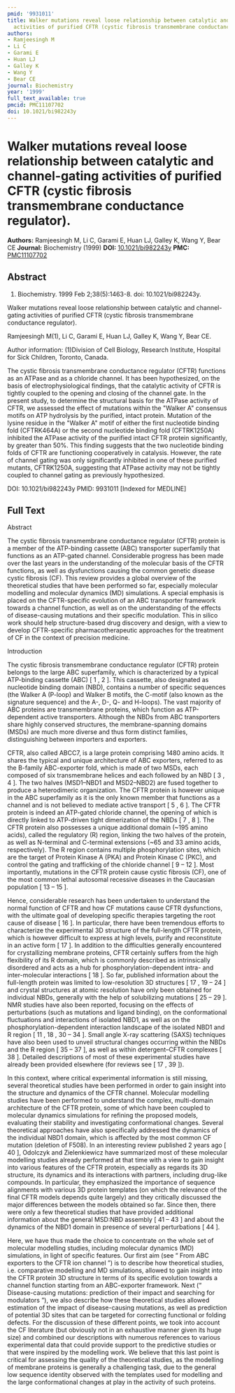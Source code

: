 ```yaml
---
pmid: '9931011'
title: Walker mutations reveal loose relationship between catalytic and channel-gating
  activities of purified CFTR (cystic fibrosis transmembrane conductance regulator).
authors:
- Ramjeesingh M
- Li C
- Garami E
- Huan LJ
- Galley K
- Wang Y
- Bear CE
journal: Biochemistry
year: '1999'
full_text_available: true
pmcid: PMC11107702
doi: 10.1021/bi982243y
---
```


# Walker mutations reveal loose relationship between catalytic and channel-gating activities of purified CFTR (cystic fibrosis transmembrane conductance regulator).
**Authors:** Ramjeesingh M, Li C, Garami E, Huan LJ, Galley K, Wang Y, Bear CE
**Journal:** Biochemistry (1999)
**DOI:** [10.1021/bi982243y](https://doi.org/10.1021/bi982243y)
**PMC:** [PMC11107702](https://www.ncbi.nlm.nih.gov/pmc/articles/PMC11107702/)

## Abstract

1. Biochemistry. 1999 Feb 2;38(5):1463-8. doi: 10.1021/bi982243y.

Walker mutations reveal loose relationship between catalytic and channel-gating 
activities of purified CFTR (cystic fibrosis transmembrane conductance 
regulator).

Ramjeesingh M(1), Li C, Garami E, Huan LJ, Galley K, Wang Y, Bear CE.

Author information:
(1)Division of Cell Biology, Research Institute, Hospital for Sick Children, 
Toronto, Canada.

The cystic fibrosis transmembrane conductance regulator (CFTR) functions as an 
ATPase and as a chloride channel. It has been hypothesized, on the basis of 
electrophysiological findings, that the catalytic activity of CFTR is tightly 
coupled to the opening and closing of the channel gate. In the present study, to 
determine the structural basis for the ATPase activity of CFTR, we assessed the 
effect of mutations within the "Walker A" consensus motifs on ATP hydrolysis by 
the purified, intact protein. Mutation of the lysine residue in the "Walker A" 
motif of either the first nucleotide binding fold (CFTRK464A) or the second 
nucleotide binding fold (CFTRK1250A) inhibited the ATPase activity of the 
purified intact CFTR protein significantly, by greater than 50%. This finding 
suggests that the two nucleotide binding folds of CFTR are functioning 
cooperatively in catalysis. However, the rate of channel gating was only 
significantly inhibited in one of these purified mutants, CFTRK1250A, suggesting 
that ATPase activity may not be tightly coupled to channel gating as previously 
hypothesized.

DOI: 10.1021/bi982243y
PMID: 9931011 [Indexed for MEDLINE]

## Full Text

Abstract

The cystic fibrosis transmembrane conductance regulator (CFTR) protein is a member of the ATP-binding cassette (ABC) transporter superfamily that functions as an ATP-gated channel. Considerable progress has been made over the last years in the understanding of the molecular basis of the CFTR functions, as well as dysfunctions causing the common genetic disease cystic fibrosis (CF). This review provides a global overview of the theoretical studies that have been performed so far, especially molecular modelling and molecular dynamics (MD) simulations. A special emphasis is placed on the CFTR-specific evolution of an ABC transporter framework towards a channel function, as well as on the understanding of the effects of disease-causing mutations and their specific modulation. This in silico work should help structure-based drug discovery and design, with a view to develop CFTR-specific pharmacotherapeutic approaches for the treatment of CF in the context of precision medicine.

Introduction

The cystic fibrosis transmembrane conductance regulator (CFTR) protein belongs to the large ABC superfamily, which is characterized by a typical ATP-binding cassette (ABC) [ 1 , 2 ]. This cassette, also designated as nucleotide binding domain (NBD), contains a number of specific sequences (the Walker A (P-loop) and Walker B motifs, the C-motif (also known as the signature sequence) and the A-, D-, Q- and H-loops). The vast majority of ABC proteins are transmembrane proteins, which function as ATP-dependent active transporters. Although the NBDs from ABC transporters share highly conserved structures, the membrane-spanning domains (MSDs) are much more diverse and thus form distinct families, distinguishing between importers and exporters.

CFTR, also called ABCC7, is a large protein comprising 1480 amino acids. It shares the typical and unique architecture of ABC exporters, referred to as the B-family ABC-exporter fold, which is made of two MSDs, each composed of six transmembrane helices and each followed by an NBD [ 3 , 4 ]. The two halves (MSD1–NBD1 and MSD2–NBD2) are fused together to produce a heterodimeric organization. The CFTR protein is however unique in the ABC superfamily as it is the only known member that functions as a channel and is not believed to mediate active transport [ 5 , 6 ]. The CFTR protein is indeed an ATP-gated chloride channel, the opening of which is directly linked to ATP-driven tight dimerization of the NBDs [ 7 , 8 ]. The CFTR protein also possesses a unique additional domain (~195 amino acids), called the regulatory (R) region, linking the two halves of the protein, as well as N-terminal and C-terminal extensions (~65 and 33 amino acids, respectively). The R region contains multiple phosphorylation sites, which are the target of Protein Kinase A (PKA) and Protein Kinase C (PKC), and control the gating and trafficking of the chloride channel [ 9 – 12 ]. Most importantly, mutations in the CFTR protein cause cystic fibrosis (CF), one of the most common lethal autosomal recessive diseases in the Caucasian population [ 13 – 15 ].

Hence, considerable research has been undertaken to understand the normal function of CFTR and how CF mutations cause CFTR dysfunctions, with the ultimate goal of developing specific therapies targeting the root cause of disease [ 16 ]. In particular, there have been tremendous efforts to characterize the experimental 3D structure of the full-length CFTR protein, which is however difficult to express at high levels, purify and reconstitute in an active form [ 17 ]. In addition to the difficulties generally encountered for crystallizing membrane proteins, CFTR certainly suffers from the high flexibility of its R domain, which is commonly described as intrinsically disordered and acts as a hub for phosphorylation-dependent intra- and inter-molecular interactions [ 18 ]. So far, published information about the full-length protein was limited to low-resolution 3D structures [ 17 , 19 – 24 ] and crystal structures at atomic resolution have only been obtained for individual NBDs, generally with the help of solubilizing mutations [ 25 – 29 ]. NMR studies have also been reported, focusing on the effects of perturbations (such as mutations and ligand binding), on the conformational fluctuations and interactions of isolated NBD1, as well as on the phosphorylation-dependent interaction landscape of the isolated NBD1 and R region [ 11 , 18 , 30 – 34 ]. Small angle X-ray scattering (SAXS) techniques have also been used to unveil structural changes occurring within the NBDs and the R region [ 35 – 37 ], as well as within detergent–CFTR complexes [ 38 ]. Detailed descriptions of most of these experimental studies have already been provided elsewhere (for reviews see [ 17 , 39 ]).

In this context, where critical experimental information is still missing, several theoretical studies have been performed in order to gain insight into the structure and dynamics of the CFTR channel. Molecular modelling studies have been performed to understand the complex, multi-domain architecture of the CFTR protein, some of which have been coupled to molecular dynamics simulations for refining the proposed models, evaluating their stability and investigating conformational changes. Several theoretical approaches have also specifically addressed the dynamics of the individual NBD1 domain, which is affected by the most common CF mutation (deletion of F508). In an interesting review published 2 years ago [ 40 ], Odolczyk and Zielenkiewicz have summarized most of these molecular modelling studies already performed at that time with a view to gain insight into various features of the CFTR protein, especially as regards its 3D structure, its dynamics and its interactions with partners, including drug-like compounds. In particular, they emphasized the importance of sequence alignments with various 3D protein templates (on which the relevance of the final CFTR models depends quite largely) and they critically discussed the major differences between the models obtained so far. Since then, there were only a few theoretical studies that have provided additional information about the general MSD:NBD assembly [ 41 – 43 ] and about the dynamics of the NBD1 domain in presence of several perturbations [ 44 ].

Here, we have thus made the choice to concentrate on the whole set of molecular modelling studies, including molecular dynamics (MD) simulations, in light of specific features. Our first aim (see “ From ABC exporters to the CFTR ion channel ”) is to describe how theoretical studies, i.e. comparative modelling and MD simulations, allowed to gain insight into the CFTR protein 3D structure in terms of its specific evolution towards a channel function starting from an ABC-exporter framework. Next (“ Disease-causing mutations: prediction of their impact and searching for modulators ”), we also describe how these theoretical studies allowed estimation of the impact of disease-causing mutations, as well as prediction of potential 3D sites that can be targeted for correcting functional or folding defects. For the discussion of these different points, we took into account the CF literature (but obviously not in an exhaustive manner given its huge size) and combined our descriptions with numerous references to various experimental data that could provide support to the predictive studies or that were inspired by the modelling work. We believe that this last point is critical for assessing the quality of the theoretical studies, as the modelling of membrane proteins is generally a challenging task, due to the general low sequence identity observed with the templates used for modelling and the large conformational changes at play in the activity of such proteins.
